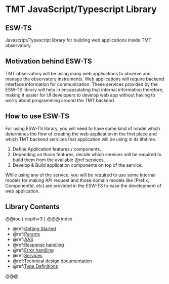 # TMT JavaScript/Typescript Library

## ESW-TS

Javascript/Typescript library for building web applications inside TMT observatory.

## Motivation behind ESW-TS

TMT observatory will be using many web applications to observe and manage the observatory instruments.
Web applications will require backend interface information for communication.
These services provided by the ESW-TS library will help in encapsulating that internal information therefore, making it easier for UI developers to develop web app without having to worry about programming around the TMT backend.

## How to use ESW-TS

For using ESW-TS library, you will need to have some kind of model which determines the flow of creating the web application in the first place and which TMT backend services that application will be using in its lifetime.

1. Define Application features / components.
2. Depending on those features, decide which services will be required to build them from the available @ref:[services](services/index.md).
3. Develop & Build application components on top of the service.

While using any of the service, you will be required to use some internal models for making API request and those domain models like (Prefix, ComponentId, etc) are provided in the ESW-TS to ease the development of web application.

## Library Contents
@@toc { depth=3 }
@@@ index

 - @ref:[Getting Started](common/getting-started.md)
 - @ref:[Params](params/index.md)
 - @ref:[AAS](aas/csw-aas-js.md)
 - @ref:[Response handling](common/response-handling.md)
 - @ref:[Error handling](common/error-handling.md)
 - @ref:[Services](services/index.md)
 - @ref:[Technical design documentation](technical/index.md)
 - @ref:[Type Definitions](common/ts-docs.md)

@@@
